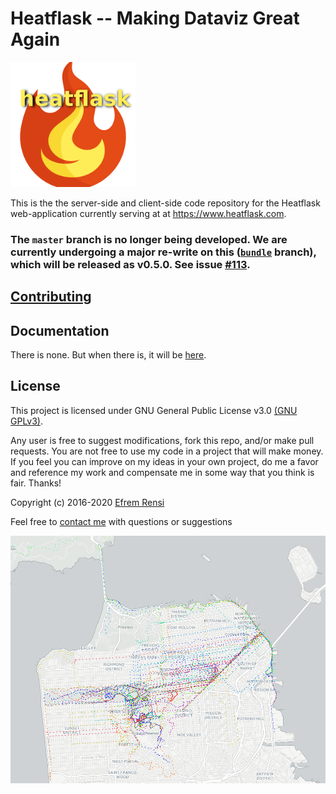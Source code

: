 # Heatflask -- Making Dataviz Great Again
[<img src="/heatflask/static/logo.png" alt="logo" width=200/>](https://www.heatflask.com)

This is the the server-side and client-side code repository for the Heatflask web-application currently serving at at https://www.heatflask.com.  

### The `master` branch is no longer being developed. We are currently undergoing a major re-write on this ([`bundle`](https://github.com/ebrensi/heatflask/tree/bundle) branch), which will be released as v0.5.0. See issue [#113](https://github.com/ebrensi/heatflask/issues/113).

## [Contributing](/CONTRIBUTING.md)

## Documentation
There is none.  But when there is, it will be [here](docs/docs.md).

## License

This project is licensed under GNU General Public License v3.0 [(GNU GPLv3)](http://choosealicense.com/licenses/gpl-3.0).

Any user is free to suggest modifications, fork this repo, and/or make pull requests.  You are not free to use my code in a project that will make money.  If you feel you can improve on my ideas in your own project, do me a favor and reference my work and compensate me in some way that you think is fair.  Thanks!

Copyright (c) 2016-2020 [Efrem Rensi](mailto:info@heatflask.com)

Feel free to [contact me](mailto:info@heatflask.com) with questions or suggestions

![alt text](docs/gif1.gif)
